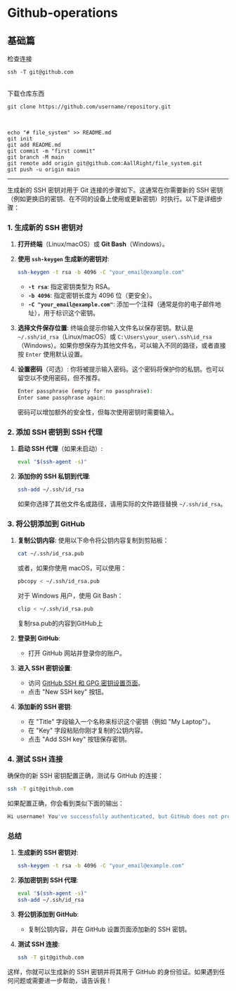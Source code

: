 # Github-operations

## 基础篇

检查连接
```
ssh -T git@github.com
```
<br>
下载仓库东西

```
git clone https://github.com/username/repository.git
```
<br>

```
echo "# file_system" >> README.md
git init
git add README.md
git commit -m "first commit"
git branch -M main
git remote add origin git@github.com:AallRight/file_system.git
git push -u origin main
```

---

生成新的 SSH 密钥对用于 Git 连接的步骤如下。这通常在你需要新的 SSH 密钥（例如更换旧的密钥、在不同的设备上使用或更新密钥）时执行。以下是详细步骤：

### 1. **生成新的 SSH 密钥对**

1. **打开终端**（Linux/macOS）或 **Git Bash**（Windows）。

2. **使用 `ssh-keygen` 生成新的密钥对**:
   ```bash
   ssh-keygen -t rsa -b 4096 -C "your_email@example.com"
   ```
   - **`-t rsa`**: 指定密钥类型为 RSA。
   - **`-b 4096`**: 指定密钥长度为 4096 位（更安全）。
   - **`-C "your_email@example.com"`**: 添加一个注释（通常是你的电子邮件地址），用于标识这个密钥。

3. **选择文件保存位置**:
   终端会提示你输入文件名以保存密钥。默认是 `~/.ssh/id_rsa`（Linux/macOS）或 `C:\Users\your_user\.ssh\id_rsa`（Windows）。如果你想保存为其他文件名，可以输入不同的路径，或者直接按 `Enter` 使用默认设置。

4. **设置密码**（可选）:
   你将被提示输入密码。这个密码将保护你的私钥。也可以留空以不使用密码，但不推荐。

   ```bash
   Enter passphrase (empty for no passphrase):
   Enter same passphrase again:
   ```

   密码可以增加额外的安全性，但每次使用密钥时需要输入。

### 2. **添加 SSH 密钥到 SSH 代理**

1. **启动 SSH 代理**（如果未启动）:
   ```bash
   eval "$(ssh-agent -s)"
   ```

2. **添加你的 SSH 私钥到代理**:
   ```bash
   ssh-add ~/.ssh/id_rsa
   ```

   如果你选择了其他文件名或路径，请用实际的文件路径替换 `~/.ssh/id_rsa`。

### 3. **将公钥添加到 GitHub**

1. **复制公钥内容**:
   使用以下命令将公钥内容复制到剪贴板：
   ```bash
   cat ~/.ssh/id_rsa.pub
   ```
   或者，如果你使用 macOS，可以使用：
   ```bash
   pbcopy < ~/.ssh/id_rsa.pub
   ```
   对于 Windows 用户，使用 Git Bash：
   ```bash
   clip < ~/.ssh/id_rsa.pub
   ```
   复制rsa.pub的内容到GitHub上

2. **登录到 GitHub**:
   - 打开 GitHub 网站并登录你的账户。

3. **进入 SSH 密钥设置**:
   - 访问 [GitHub SSH 和 GPG 密钥设置页面](https://github.com/settings/keys)。
   - 点击 "New SSH key" 按钮。

4. **添加新的 SSH 密钥**:
   - 在 "Title" 字段输入一个名称来标识这个密钥（例如 "My Laptop"）。
   - 在 "Key" 字段粘贴你刚才复制的公钥内容。
   - 点击 "Add SSH key" 按钮保存密钥。

### 4. **测试 SSH 连接**

确保你的新 SSH 密钥配置正确，测试与 GitHub 的连接：

```bash
ssh -T git@github.com
```

如果配置正确，你会看到类似下面的输出：

```bash
Hi username! You've successfully authenticated, but GitHub does not provide shell access.
```

### 总结

1. **生成新的 SSH 密钥对**:
   ```bash
   ssh-keygen -t rsa -b 4096 -C "your_email@example.com"
   ```

2. **添加密钥到 SSH 代理**:
   ```bash
   eval "$(ssh-agent -s)"
   ssh-add ~/.ssh/id_rsa
   ```

3. **将公钥添加到 GitHub**:
   - 复制公钥内容，并在 GitHub 设置页面添加新的 SSH 密钥。

4. **测试 SSH 连接**:
   ```bash
   ssh -T git@github.com
   ```

这样，你就可以生成新的 SSH 密钥并将其用于 GitHub 的身份验证。如果遇到任何问题或需要进一步帮助，请告诉我！
